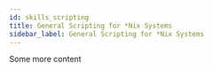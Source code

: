 ```yaml
---
id: skills_scripting
title: General Scripting for *Nix Systems
sidebar_label: General Scripting for *Nix Systems
---
```


Some more content
